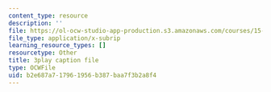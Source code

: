 ```yaml
---
content_type: resource
description: ''
file: https://ol-ocw-studio-app-production.s3.amazonaws.com/courses/15-s21-nuts-and-bolts-of-business-plans-january-iap-2014/b2e687a717961956b387baa7f3b2a8f4_b9Yyj3htBLE.srt
file_type: application/x-subrip
learning_resource_types: []
resourcetype: Other
title: 3play caption file
type: OCWFile
uid: b2e687a7-1796-1956-b387-baa7f3b2a8f4
---
```

